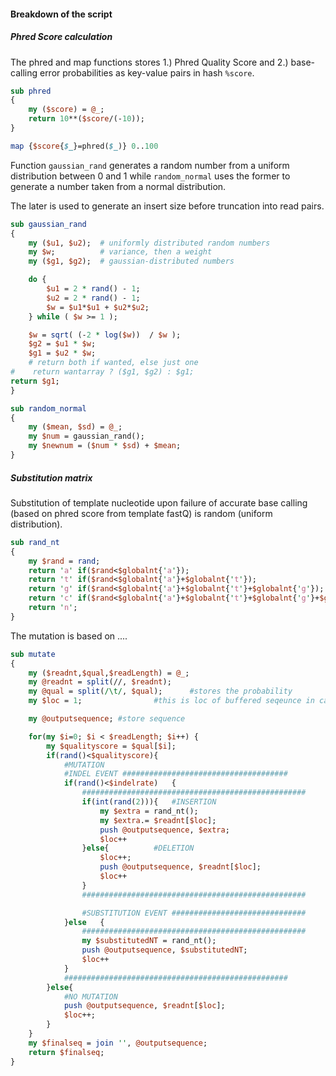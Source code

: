 #### Breakdown of the script

##### Phred Score calculation

The phred and map functions stores 1.) Phred Quality Score and 2.) base-calling error probabilities 
as key-value pairs in hash `%score`.

```perl
sub phred
{
    my ($score) = @_;
    return 10**($score/(-10));
}

map {$score{$_}=phred($_)} 0..100
```


Function `gaussian_rand` generates a random number from a uniform distribution between 0 and 1
while `random_normal` uses the former to generate a number taken from a normal distribution.

The later is used to generate an insert size before truncation into read pairs.

```perl
sub gaussian_rand 
{
    my ($u1, $u2);  # uniformly distributed random numbers
    my $w;          # variance, then a weight
    my ($g1, $g2);  # gaussian-distributed numbers

    do {
        $u1 = 2 * rand() - 1;
        $u2 = 2 * rand() - 1;
        $w = $u1*$u1 + $u2*$u2;
    } while ( $w >= 1 );

    $w = sqrt( (-2 * log($w))  / $w );
    $g2 = $u1 * $w;
    $g1 = $u2 * $w;
    # return both if wanted, else just one
#    return wantarray ? ($g1, $g2) : $g1;
return $g1;
}

sub random_normal
{
    my ($mean, $sd) = @_;
    my $num = gaussian_rand();
    my $newnum = ($num * $sd) + $mean;
}
```

##### Substitution matrix

Substitution of template nucleotide upon failure of accurate base calling (based on phred score from template fastQ) is random (uniform distribution).

```perl
sub rand_nt
{
    my $rand = rand;
    return 'a' if($rand<$globalnt{'a'});
    return 't' if($rand<$globalnt{'a'}+$globalnt{'t'});
    return 'g' if($rand<$globalnt{'a'}+$globalnt{'t'}+$globalnt{'g'});
    return 'c' if($rand<$globalnt{'a'}+$globalnt{'t'}+$globalnt{'g'}+$globalnt{'c'});
    return 'n';
}
```

The mutation is based on ....
```perl
sub mutate
{
    my ($readnt,$qual,$readLength) = @_;
    my @readnt = split(//, $readnt);
    my @qual = split(/\t/, $qual);		#stores the probability
    my $loc = 1;				#this is loc of buffered seqeunce in case of deletion event

    my @outputsequence;	#store sequence

    for(my $i=0; $i < $readLength; $i++) {
        my $qualityscore = $qual[$i];
        if(rand()<$qualityscore){
            #MUTATION
            #INDEL EVENT #####################################
            if(rand()<$indelrate)	{
                ##################################################
                if(int(rand(2))){ 	#INSERTION
                    my $extra = rand_nt();
                    my $extra.= $readnt[$loc];
                    push @outputsequence, $extra;
                    $loc++
                }else{			#DELETION
                    $loc++;
                    push @outputsequence, $readnt[$loc];
                    $loc++
                }
                ##################################################

                #SUBSTITUTION EVENT ##############################
            }else	{
                ##################################################
                my $substitutedNT = rand_nt();
                push @outputsequence, $substitutedNT;
                $loc++
            }
            ##################################################
        }else{
            #NO MUTATION
            push @outputsequence, $readnt[$loc];
            $loc++;
        }
    }
    my $finalseq = join '', @outputsequence;
    return $finalseq;
}
```
